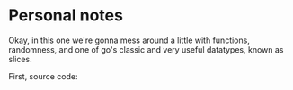 # Personal notes

Okay, in this one we're gonna mess around a little with functions, randomness, and one of go's classic and very useful datatypes, known as slices.

First, source code:
